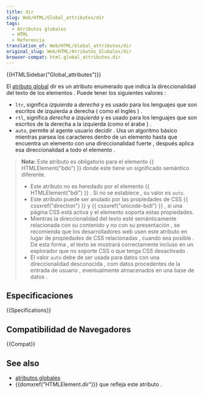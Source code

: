 ```yaml
---
title: dir
slug: Web/HTML/Global_attributes/dir
tags:
  - Atributos globales
  - HTML
  - Referencia
translation_of: Web/HTML/Global_attributes/dir
original_slug: Web/HTML/Atributos_Globales/dir
browser-compat: html.global_attributes.dir
---
```

{{HTMLSidebar("Global_attributes")}}

El [atributo global](/es/docs/Web/HTML/Atributos_Globales) dir es un atributo enumerado que indica la direccionalidad del texto de los elementos . Puede tener los siguientes valores :

- `ltr`,  significa _izquierda_ a _derecha_ y es usado para los lenguajes que son escritos de izquierda a derecha ( como el Inglés ) .
- `rtl`, significa _derecha_ a _izquierda_ y es usado para los lenguajes que son escritos de la derecha a la izquierda (como el árabe ) .
- `auto`, permite al agente usuario decidir . Usa un algoritmo básico mientras parsea los caracteres dentro de un elemento hasta que encuentra un elemento con una direccionalidad fuerte , después aplica esa direccionalidad a todo el elemento .

> **Nota:** Este atributo es obligatorio para el elemento {{ HTMLElement("bdo") }} donde este tiene un significado semántico diferente.
>
> - Este atributo no es heredado por el elemento {{ HTMLElement("bdi") }} . Si no se establece , su valor es `auto`.
> - Este atributo puede ser anulado por las propiedades de CSS {{ cssxref("direction") }} y {{ cssxref("unicode-bidi") }} , si una página CSS está activa y el elemento soporta estas propiedades.
> - Mientras la direccionalidad del texto esté semánticamente relacionada con su contenido y no con su presentación , se recomienda que los desarrolladores web usen este atributo en lugar de propiedades de CSS relacionadas , cuando sea posible . De esta forma , el texto se mostrará correctamente incluso en un explorador que no soporte CSS o que tenga CSS desactivado .
> - El valor `auto` debe de ser usada para datos con una direccionalidad desconocida , com datos procedentes de la entrada de usuario , eventualmente almacenados en una base de datos .

## Especificaciones

{{Specifications}}

## Compatibilidad de Navegadores

{{Compat}}

## See also

- [atributos globales](/es/docs/Web/HTML/Global_attributes)
- {{domxref("HTMLElement.dir")}} que refleja este atributo .
